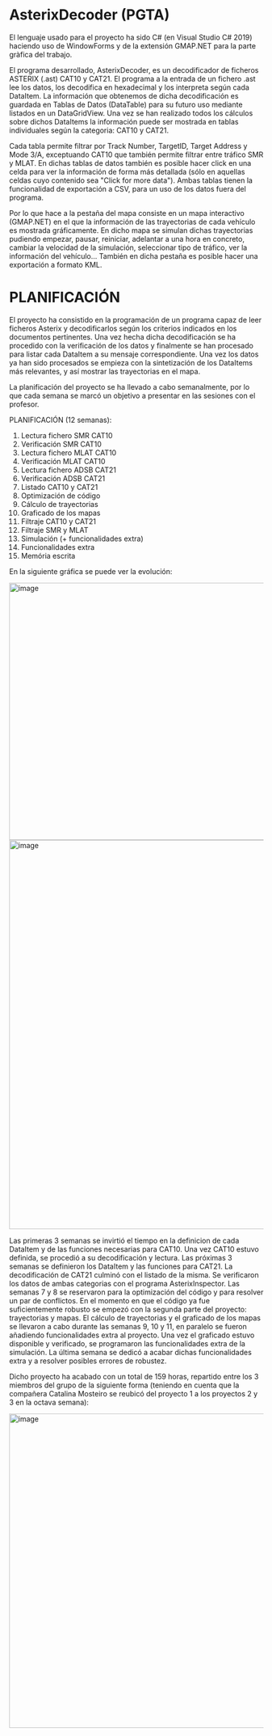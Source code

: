 # AsterixDecoder (PGTA)

El lenguaje usado para el proyecto ha sido C# (en Visual Studio C# 2019) haciendo uso de WindowForms y de la extensión GMAP.NET para la parte gràfica del trabajo.

El programa desarrollado, AsterixDecoder, es un decodificador de ficheros ASTERIX (.ast) CAT10 y CAT21. El programa a la entrada de un fichero .ast lee los datos, los decodifica en hexadecimal y los interpreta según cada DataItem. La información que obtenemos de dicha decodificación es guardada en Tablas de Datos (DataTable) para su futuro uso mediante listados en un DataGridView. Una vez se han realizado todos los cálculos sobre dichos DataItems la información puede ser mostrada en tablas individuales según la categoria: CAT10 y CAT21.

Cada tabla permite filtrar por Track Number, TargetID, Target Address y Mode 3/A, exceptuando CAT10 que también permite filtrar entre tráfico SMR y MLAT. En dichas tablas de datos también es posible hacer click en una celda para ver la información de forma más detallada (sólo en aquellas celdas cuyo contenido sea "Click for more data"). Ambas tablas tienen la funcionalidad de exportación a CSV, para un uso de los datos fuera del programa.

Por lo que hace a la pestaña del mapa consiste en un mapa interactivo (GMAP.NET) en el que la información de las trayectorias de cada vehículo es mostrada gráficamente. En dicho mapa se simulan dichas trayectorias pudiendo empezar, pausar, reiniciar, adelantar a una hora en concreto, cambiar la velocidad de la simulación, seleccionar tipo de tráfico, ver la información del vehículo... También en dicha pestaña es posible hacer una exportación a formato KML.

# PLANIFICACIÓN

El proyecto ha consistido en la programación de un programa capaz de leer ficheros Asterix y decodificarlos según los criterios indicados en los documentos pertinentes. Una vez hecha dicha decodificación se ha procedido con la verificación de los datos y finalmente se han procesado para listar cada DataItem a su mensaje correspondiente. Una vez los datos ya han sido procesados se empieza con la sintetización de los DataItems más relevantes, y así mostrar las trayectorias en el mapa. 

La planificación del proyecto se ha llevado a cabo semanalmente, por lo que cada semana se marcó un objetivo a presentar en las sesiones con el profesor. 

PLANIFICACIÓN (12 semanas):

1. Lectura fichero SMR CAT10
2. Verificación SMR CAT10
3. Lectura fichero MLAT CAT10
4. Verificación MLAT CAT10
5. Lectura fichero ADSB CAT21
6. Verificación ADSB CAT21
7. Listado CAT10 y CAT21
8. Optimización de código
9. Cálculo de trayectorias
10. Graficado de los mapas
11. Filtraje CAT10 y CAT21
12. Filtraje SMR y MLAT
13. Simulación (+ funcionalidades extra)
14. Funcionalidades extra
15. Memória escrita

En la siguiente gráfica se puede ver la evolución:

<img width="509" alt="image" src="https://user-images.githubusercontent.com/73181261/206764583-4d294939-c126-4888-a839-7d75ec52b9c5.png">
<img width="770" alt="image" src="https://user-images.githubusercontent.com/73181261/206764272-a2856496-0bbd-4638-8b7e-fbbc65a8d6ec.png">

Las primeras 3 semanas se invirtió el tiempo en la definicion de cada DataItem y de las funciones necesarias para CAT10. Una vez CAT10 estuvo definida, se procedió a su decodificación y lectura. 
Las próximas 3 semanas se definieron los DataItem y las funciones para CAT21. La decodificación de CAT21 culminó con el listado de la misma. Se verificaron los datos de ambas categorias con el programa AsterixInspector. 
Las semanas 7 y 8 se reservaron para la optimización del código y para resolver un par de conflictos. En el momento en que el código ya fue suficientemente robusto se empezó con la segunda parte del proyecto: trayectorias y mapas.
El cálculo de trayectorias y el graficado de los mapas se llevaron a cabo durante las semanas 9, 10 y 11, en paralelo se fueron añadiendo funcionalidades extra al proyecto. Una vez el graficado estuvo disponible y verificado, se programaron las funcionalidades extra de la simulación.
La última semana se dedicó a acabar dichas funcionalidades extra y a resolver posibles errores de robustez.

Dicho proyecto ha acabado con un total de 159 horas, repartido entre los 3 miembros del grupo de la siguiente forma (teniendo en cuenta que la compañera Catalina Mosteiro se reubicó del proyecto 1 a los proyectos 2 y 3 en la octava semana):

<img width="622" alt="image" src="https://user-images.githubusercontent.com/73181261/206767056-e2ffd50f-bc2f-4ee3-9922-6d46a38c3778.png">

